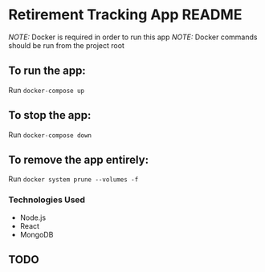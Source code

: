# Retirement Tracking App README

_NOTE:_ Docker is required in order to run this app
_NOTE:_ Docker commands should be run from the project root

## To run the app:
Run `docker-compose up`

## To stop the app:
Run `docker-compose down`

## To remove the app entirely:
Run `docker system prune --volumes -f`

### Technologies Used
* Node.js
* React
* MongoDB

## TODO
